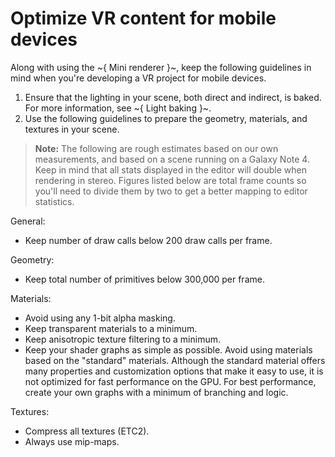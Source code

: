# Optimize VR content for mobile devices

Along with using the ~{ Mini renderer }~, keep the following guidelines in mind when you're developing a VR project for mobile devices.

1.	Ensure that the lighting in your scene, both direct and indirect, is baked. For more information, see ~{ Light baking }~.
2.	Use the following guidelines to prepare the geometry, materials, and textures in your scene.

>	**Note:** The following are rough estimates based on our own measurements, and based on a scene running on a Galaxy Note 4. Keep in mind that all stats displayed in the editor will double when rendering in stereo. Figures listed below are total frame counts so you'll need to divide them by two to get a better mapping to editor statistics.

General:

-	Keep number of draw calls below 200 draw calls per frame.

Geometry:

-	Keep total number of primitives below 300,000 per frame.

Materials:

-	Avoid using any 1-bit alpha masking.
-	Keep transparent materials to a minimum.
-	Keep anisotropic texture filtering to a minimum.
-	Keep your shader graphs as simple as possible. Avoid using materials based on the "standard" materials. Although the standard material offers many properties and customization options that make it easy to use, it is not optimized for fast performance on the GPU. For best performance, create your own graphs with a minimum of branching and logic.

Textures:

-	Compress all textures (ETC2).
-	Always use mip-maps.
